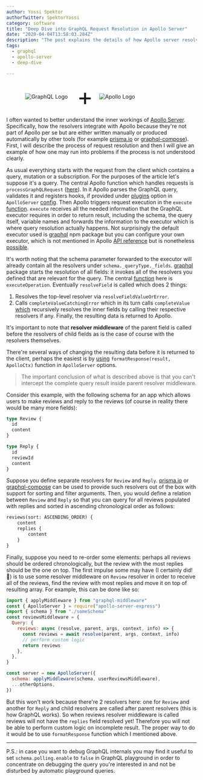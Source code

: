 ```yaml
---
author: Yossi Spektor
authorTwitter: SpektorYossi
category: software
title: "Deep Dive into GraphQL Request Resolution in Apollo Server"
date: "2020-04-04T13:58:03.284Z"
description: "The post explains the details of how Apollo server resolves graphql requests and how graphql resolvers middleware is executed."
tags:
  - graphql
  - apollo-server
  - deep-dive

---
```


<div style="display:flex;align-items:center;padding-left:10%;padding-right:10%;">
    <div style="width:30%;">
        <img src="/images/blog/GraphQL_Logo.svg"
            alt="GraphQL Logo"
            style="margin:0;"
            />
    </div>
        <span style="font-size: 64px;padding-left:16px;padding-right:16px;">+</span>
    <div style="width:30%;">
    <img src="/images/blog/apollo.png"
        alt="Apollo Logo"
        />
    </div>
</div>

I often wanted to better understand the inner workings of [Apollo Server](https://www.apollographql.com/docs/apollo-server/). Specifically, how the resolvers integrate with Apollo because they're not part of Apollo per se but are either written manually or produced automatically by other tools (for example [prisma.io](https://www.prisma.io/) or [graphql-compose](https://graphql-compose.github.io/)). First, I will describe the process of request resolution and then I will give an example of how one may run into problems if the process is not understood clearly.

As usual everything starts with the request from the client which contains a query, mutation or a subscription. For the purposes of the article let's suppose it's a query. The central Apollo function which handles requests is `processGraphQLRequest` ([here](https://github.com/apollographql/apollo-server/blob/8dd114455925dfe177dfbfb21449bdfc658aaf1e/packages/apollo-server-core/src/requestPipeline.ts#L107)). In it Apollo parses the GraphQL query, validates it and registers hooks, if provided under [plugins](https://www.apollographql.com/docs/apollo-server/integrations/plugins/) option in `ApolloServer` [config](https://www.apollographql.com/docs/apollo-server/api/apollo-server/). Then Apollo triggers request execution in the `execute` [function](https://github.com/apollographql/apollo-server/blob/8dd114455925dfe177dfbfb21449bdfc658aaf1e/packages/apollo-server-core/src/requestPipeline.ts#L449). `execute` receives all the needed information that the GraphQL executor requires in order to return result, including the schema, the query itself, variable names and forwards the information to the executor which is where query resolution actually happens. Not surprisingly the default executor used is [graphql](https://www.npmjs.com/package/graphql) npm package but you can configure your own executor, which is not mentioned in Apollo [API reference](https://www.apollographql.com/docs/apollo-server/api/apollo-server/) but is nonetheless [possible](https://github.com/apollographql/apollo-server/blob/21651bd4ae00b5aade89831ab67a00e0e7094bd6/packages/apollo-server-core/src/types.ts#L53).

It's worth noting that the schema parameter forwarded to the executor will already contain all the resolvers under `schema._queryType._fields`. [graphql](https://www.npmjs.com/package/graphql) package starts the resolution of all fields: it invokes all of the resolvers you defined that are relevant for the query. The central [function](https://github.com/graphql/graphql-js/blob/278bde0a5cd71008452b555065f19dcd1160270a/src/execution/execute.js#L344) here is `executeOperation`. Eventually `resolveField` is called which does 2 things:

1. Resolves the top-level resolver via `resolveFieldValueOrError`.
2. Calls `completeValueCatchingError` which in its turn calls `completeValue` [which](https://github.com/graphql/graphql-js/blob/278bde0a5cd71008452b555065f19dcd1160270a/src/execution/execute.js#L802) recursively resolves the inner fields by calling their respective resolvers if any. Finally, the resulting data is returned to Apollo.

It's important to note that **resolver middleware** of the parent field is called before the resolvers of child fields as is the case of course with the resolvers themselves.

There're several ways of changing the resulting data before it is returned to the client, perhaps the easiest is by [using](https://www.apollographql.com/docs/apollo-server/api/apollo-server/) `formatResponse(result, ApolloCtx)` function in `ApolloServer` options.

> The important conclusion of what is described above is that you can't intercept the complete query result inside parent resolver middleware.

Consider this example, with the following schema for an app which allows users to make reviews and reply to the reviews (of course in reality there would be many more fields):

```graphql
type Review {
  id
  content
}

type Reply {
  id
  reviewId
  content
}
```

Suppose you define separate resolvers for `Review` and `Reply`. [prisma.io](https://www.prisma.io/) or [graphql-compose](https://graphql-compose.github.io/) can be used to provide such resolvers out of the box with support for sorting and filter arguments. Then, you would define a relation between `Review` and `Reply` so that you can query for all reviews populated with replies and sorted in ascending chronological order as follows:

```graphql
reviews(sort: ASCENDING_ORDER) {
    content
    replies {
        content
    }
}
```

Finally, suppose you need to re-order some elements: perhaps all reviews should be ordered chronologically, but the review with the most replies should be the one on top. The first impulse some may have (I certainly did! &#128578;) is to use some resolver middleware on `Review` resolver in order to receive all of the reviews, find the review with most replies and move it on top of resulting array. For example, this can be done like so:

```js
import { applyMiddleware } from "graphql-middleware"
const { ApolloServer } = require("apollo-server-express")
import { schema } from "./someSchema"
const reviewsMiddleware = {
  Query: {
    reviews: async (resolve, parent, args, context, info) => {
      const reviews = await resolve(parent, args, context, info)
      // perform custom logic
      return reviews
    },
  },
}

const server = new ApolloServer({
  schema: applyMiddleware(schema, userReviewsMiddleware),
  ...otherOptions,
})
```

But this won't work because there're 2 resolvers here: one for `Review` and another for `Reply` and child resolvers are called after parent resolvers (this is how GraphQL works). So when reviews resolver middleware is called reviews will not have the `replies` field resolved yet! Therefore you will not be able to perform custom logic on incomplete result. The proper way to do it would be to use `formatResponse` function which I mentioned above.

---

P.S.: in case you want to debug GraphQL internals you may find it useful to set `schema.polling.enable` to `false` in GraphQL playground in order to concentrate on debugging the query you're interested in and not be disturbed by automatic playground queries.
